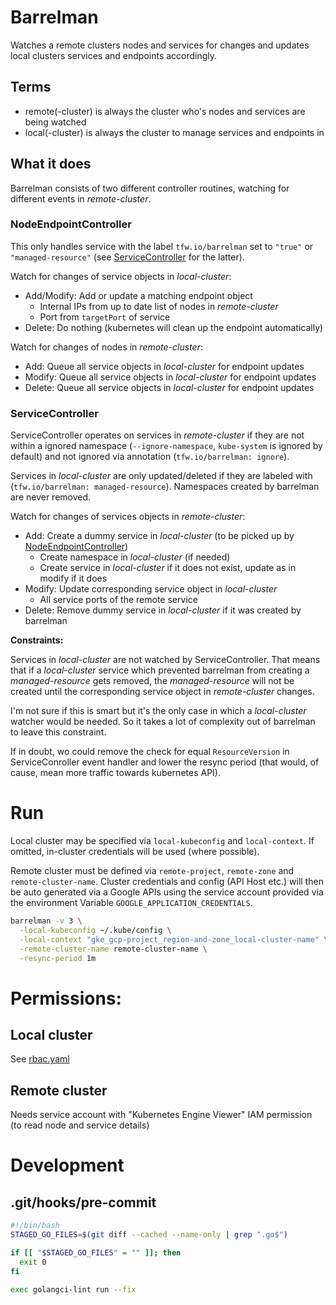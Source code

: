 # Barrelman
Watches a remote clusters nodes and services for changes and updates local clusters services and endpoints
accordingly.

 
 
 

## Terms
* remote(-cluster) is always the cluster who's nodes and services are being watched
* local(-cluster) is always the cluster to manage services and endpoints in

## What it does
Barrelman consists of two different controller routines, watching for different events in _remote-cluster_.

### NodeEndpointController
This only handles service with the label `tfw.io/barrelman` set to `"true"` or `"managed-resource"`
(see [ServiceController](#ServiceController) for the latter).

Watch for changes of service objects in _local-cluster_:
* Add/Modify: Add or update a matching endpoint object
    * Internal IPs from up to date list of nodes in _remote-cluster_
    * Port from `targetPort` of service
* Delete: Do nothing (kubernetes will clean up the endpoint automatically)

Watch for changes of nodes in _remote-cluster_:
* Add: Queue all service objects in _local-cluster_ for endpoint updates
* Modify: Queue all service objects in _local-cluster_ for endpoint updates
* Delete: Queue all service objects in _local-cluster_ for endpoint updates

### ServiceController
ServiceController operates on services in _remote-cluster_ if they are not within a ignored namespace
(`--ignore-namespace`, `kube-system` is ignored by default) and not ignored via annotation
(`tfw.io/barrelman: ignore`).

Services in _local-cluster_ are only updated/deleted if they are labeled with
(`tfw.io/barrelman: managed-resource`). Namespaces created by barrelman are never removed.

Watch for changes of services objects in _remote-cluster_:
* Add: Create a dummy service in _local-cluster_ (to be picked up by [NodeEndpointController](#NodeEndpointController))
    * Create namespace in _local-cluster_ (if needed)
    * Create service in _local-cluster_ if it does not exist, update as in modify if it does
* Modify: Update corresponding service object in _local-cluster_
    * All service ports of the remote service
* Delete: Remove dummy service in _local-cluster_ if it was created by barrelman

**Constraints:**

Services in _local-cluster_ are not watched by ServiceController. That means that if a _local-cluster_ service
which prevented barrelman from creating a _managed-resource_ gets removed, the _managed-resource_ will not be
created until the corresponding service object in _remote-cluster_ changes.

I'm not sure if this is smart but it's the only case in which a _local-cluster_ watcher would be needed. So it
takes a lot of complexity out of barrelman to leave this constraint.

If in doubt, wo could remove the check for equal `ResourceVersion` in ServiceConroller event handler and lower the
resync period (that would, of cause, mean more traffic towards kubernetes API).


# Run
Local cluster may be specified via `local-kubeconfig` and `local-context`. If omitted, in-cluster credentials will
be used (where possible).

Remote cluster must be defined via `remote-project`, `remote-zone` and `remote-cluster-name`. Cluster credentials and
config (API Host etc.) will then be auto generated via a Google APIs using the service account provided via the 
environment Variable `GOOGLE_APPLICATION_CREDENTIALS`.

```bash
barrelman -v 3 \
  -local-kubeconfig ~/.kube/config \
  -local-context "gke_gcp-project_region-and-zone_local-cluster-name" \
  -remote-cluster-name remote-cluster-name \
  -resync-period 1m
```

# Permissions:
## Local cluster
See [rbac.yaml](k8s/barrelman/templates/rbac.yaml)

## Remote cluster
Needs service account with "Kubernetes Engine Viewer" IAM permission (to read node and service details)


# Development
## .git/hooks/pre-commit
```bash
#!/bin/bash
STAGED_GO_FILES=$(git diff --cached --name-only | grep ".go$")

if [[ "$STAGED_GO_FILES" = "" ]]; then
  exit 0
fi

exec golangci-lint run --fix
```
